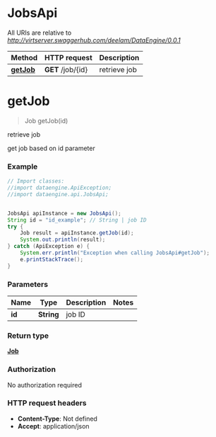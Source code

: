 # JobsApi

All URIs are relative to *http://virtserver.swaggerhub.com/deelam/DataEngine/0.0.1*

Method | HTTP request | Description
------------- | ------------- | -------------
[**getJob**](JobsApi.md#getJob) | **GET** /job/{id} | retrieve job


<a name="getJob"></a>
# **getJob**
> Job getJob(id)

retrieve job

get job based on id parameter

### Example
```java
// Import classes:
//import dataengine.ApiException;
//import dataengine.api.JobsApi;


JobsApi apiInstance = new JobsApi();
String id = "id_example"; // String | job ID
try {
    Job result = apiInstance.getJob(id);
    System.out.println(result);
} catch (ApiException e) {
    System.err.println("Exception when calling JobsApi#getJob");
    e.printStackTrace();
}
```

### Parameters

Name | Type | Description  | Notes
------------- | ------------- | ------------- | -------------
 **id** | **String**| job ID |

### Return type

[**Job**](Job.md)

### Authorization

No authorization required

### HTTP request headers

 - **Content-Type**: Not defined
 - **Accept**: application/json

